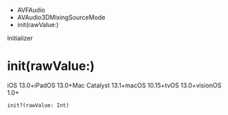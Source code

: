 

- AVFAudio
- AVAudio3DMixingSourceMode
-  init(rawValue:) 

Initializer

# init(rawValue:)

iOS 13.0+iPadOS 13.0+Mac Catalyst 13.1+macOS 10.15+tvOS 13.0+visionOS 1.0+

``` source
init?(rawValue: Int)
```


